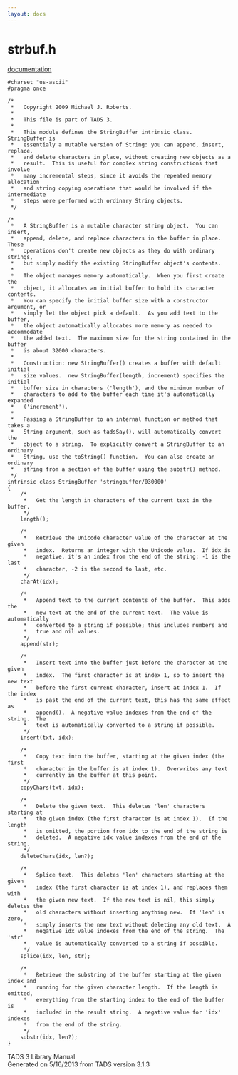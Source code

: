 ```yaml
---
layout: docs
---
```

# strbuf.h

[documentation](../file/strbuf.h.html)

    #charset "us-ascii"
    #pragma once

    /*
     *   Copyright 2009 Michael J. Roberts.
     *   
     *   This file is part of TADS 3.
     *   
     *   This module defines the StringBuffer intrinsic class.  StringBuffer is
     *   essentialy a mutable version of String: you can append, insert, replace,
     *   and delete characters in place, without creating new objects as a
     *   result.  This is useful for complex string constructions that involve
     *   many incremental steps, since it avoids the repeated memory allocation
     *   and string copying operations that would be involved if the intermediate
     *   steps were performed with ordinary String objects.  
     */

    /*
     *   A StringBuffer is a mutable character string object.  You can insert,
     *   append, delete, and replace characters in the buffer in place.  These
     *   operations don't create new objects as they do with ordinary strings,
     *   but simply modify the existing StringBuffer object's contents.
     *   
     *   The object manages memory automatically.  When you first create the
     *   object, it allocates an initial buffer to hold its character contents.
     *   You can specify the initial buffer size with a constructor argument, or
     *   simply let the object pick a default.  As you add text to the buffer,
     *   the object automatically allocates more memory as needed to accommodate
     *   the added text.  The maximum size for the string contained in the buffer
     *   is about 32000 characters.
     *   
     *   Construction: new StringBuffer() creates a buffer with default initial
     *   size values.  new StringBuffer(length, increment) specifies the initial
     *   buffer size in characters ('length'), and the minimum number of
     *   characters to add to the buffer each time it's automatically expanded
     *   ('increment').
     *   
     *   Passing a StringBuffer to an internal function or method that takes a
     *   String argument, such as tadsSay(), will automatically convert the
     *   object to a string.  To explicitly convert a StringBuffer to an ordinary
     *   String, use the toString() function.  You can also create an ordinary
     *   string from a section of the buffer using the substr() method.  
     */
    intrinsic class StringBuffer 'stringbuffer/030000'
    {
        /*
         *   Get the length in characters of the current text in the buffer. 
         */
        length();

        /*
         *   Retrieve the Unicode character value of the character at the given
         *   index.  Returns an integer with the Unicode value.  If idx is
         *   negative, it's an index from the end of the string: -1 is the last
         *   character, -2 is the second to last, etc.  
         */
        charAt(idx);
        
        /*
         *   Append text to the current contents of the buffer.  This adds the
         *   new text at the end of the current text.  The value is automatically
         *   converted to a string if possible; this includes numbers and
         *   true and nil values.  
         */
        append(str);

        /*
         *   Insert text into the buffer just before the character at the given
         *   index.  The first character is at index 1, so to insert the new text
         *   before the first current character, insert at index 1.  If the index
         *   is past the end of the current text, this has the same effect as
         *   append().  A negative value indexes from the end of the string.  The
         *   text is automatically converted to a string if possible.  
         */
        insert(txt, idx);

        /*
         *   Copy text into the buffer, starting at the given index (the first
         *   character in the buffer is at index 1).  Overwrites any text
         *   currently in the buffer at this point.  
         */
        copyChars(txt, idx);

        /*
         *   Delete the given text.  This deletes 'len' characters starting at
         *   the given index (the first character is at index 1).  If the length
         *   is omitted, the portion from idx to the end of the string is
         *   deleted.  A negative idx value indexes from the end of the string.
         */
        deleteChars(idx, len?);

        /*
         *   Splice text.  This deletes 'len' characters starting at the given
         *   index (the first character is at index 1), and replaces them with
         *   the given new text.  If the new text is nil, this simply deletes the
         *   old characters without inserting anything new.  If 'len' is zero,
         *   simply inserts the new text without deleting any old text.  A
         *   negative idx value indexes from the end of the string.  The 'str'
         *   value is automatically converted to a string if possible.  
         */
        splice(idx, len, str);

        /*
         *   Retrieve the substring of the buffer starting at the given index and
         *   running for the given character length.  If the length is omitted,
         *   everything from the starting index to the end of the buffer is
         *   included in the result string.  A negative value for 'idx' indexes
         *   from the end of the string.  
         */
        substr(idx, len?);
    }



TADS 3 Library Manual  
Generated on 5/16/2013 from TADS version 3.1.3


